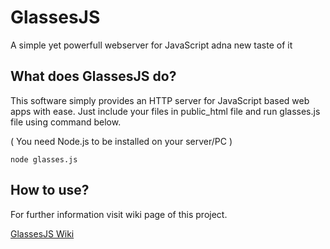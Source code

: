 # GlassesJS
A simple yet powerfull webserver for JavaScript adna  new taste of it

## What does GlassesJS do?
This software simply provides an HTTP server for JavaScript based web apps with ease. Just include your files in public_html file and run glasses.js file using command below.

( You need Node.js to be installed on your server/PC )
```
node glasses.js
```

## How to use?
For further information visit wiki page of this project.

[GlassesJS Wiki](https://github.com/AdnanBabakan/GlassesJS/wiki)
